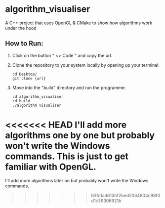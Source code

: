 # algorithm_visualiser
A C++ project that uses OpenGL & CMake to show how algorithms work under the hood 

## How to Run:
1. Click on the button " <> Code " and copy the url.


2. Clone the repository to your system locally by opening up your terminal:

    ```
    cd Desktop/
    git clone {url} 
    ```
3. Move into the "build" directory and run the programme:

    ```
    cd algorithm_visualiser
    cd build
    ./algorithm visualiser
    ```
<<<<<<< HEAD
I'll add more algorithms one by one but probably won't write the Windows commands. This is just to get familiar with OpenGL.
=======
I'll add more algorithms later on but probably won't write the Windows commands.
>>>>>>> 63fc1ad613bf2bed2034804c98f0d1c39306921b


